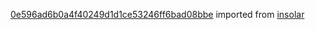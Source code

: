 [0e596ad6b0a4f40249d1d1ce53246ff6bad08bbe](https://github.com/insolar/insolar/commit/0e596ad6b0a4f40249d1d1ce53246ff6bad08bbe) imported from [insolar](https://github.com/insolar/insolar)
